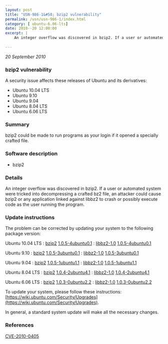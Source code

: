 ```yaml
---
layout: post
title: "USN-986-1&#58; bzip2 vulnerability"
permalink: /usn/usn-986-1/index.html
category: [ ubuntu-6.06-lts]
date: 2010--20 12:00:00
excerpt: |
    An integer overflow was discovered in bzip2. If a user or automated system were tricked into decompressing a crafted bz2 file, an attacker could cause bzip2 or any application linked against libbz2 to crash or possibly execute code as the user running the program. 
    
--- 
```

 
 

*20 September 2010*

### bzip2 vulnerability

A security issue affects these releases of Ubuntu and its derivatives:

* Ubuntu 10.04 LTS
* Ubuntu 9.10
* Ubuntu 9.04
* Ubuntu 8.04 LTS
* Ubuntu 6.06 LTS

### Summary

bzip2 could be made to run programs as your login if it opened a specially crafted file.

### Software description

* bzip2 

### Details

An integer overflow was discovered in bzip2. If a user or automated system were tricked into decompressing a crafted bz2 file, an attacker could cause bzip2 or any application linked against libbz2 to crash or possibly execute code as the user running the program. 

### Update instructions

The problem can be corrected by updating your system to the following package version:

Ubuntu 10.04 LTS
 : [bzip2](https://launchpad.net/ubuntu/+source/bzip2) <span> [1.0.5-4ubuntu0.1](https://launchpad.net/ubuntu/+source/bzip2/1.0.5-4ubuntu0.1) </span> 
 : [libbz2-1.0](https://launchpad.net/ubuntu/+source/bzip2) <span> [1.0.5-4ubuntu0.1](https://launchpad.net/ubuntu/+source/bzip2/1.0.5-4ubuntu0.1) </span> 

Ubuntu 9.10
 : [bzip2](https://launchpad.net/ubuntu/+source/bzip2) <span> [1.0.5-3ubuntu0.1](https://launchpad.net/ubuntu/+source/bzip2/1.0.5-3ubuntu0.1) </span> 
 : [libbz2-1.0](https://launchpad.net/ubuntu/+source/bzip2) <span> [1.0.5-3ubuntu0.1](https://launchpad.net/ubuntu/+source/bzip2/1.0.5-3ubuntu0.1) </span> 

Ubuntu 9.04
 : [bzip2](https://launchpad.net/ubuntu/+source/bzip2) <span> [1.0.5-1ubuntu1.1](https://launchpad.net/ubuntu/+source/bzip2/1.0.5-1ubuntu1.1) </span> 
 : [libbz2-1.0](https://launchpad.net/ubuntu/+source/bzip2) <span> [1.0.5-1ubuntu1.1](https://launchpad.net/ubuntu/+source/bzip2/1.0.5-1ubuntu1.1) </span> 

Ubuntu 8.04 LTS
 : [bzip2](https://launchpad.net/ubuntu/+source/bzip2) <span> [1.0.4-2ubuntu4.1](https://launchpad.net/ubuntu/+source/bzip2/1.0.4-2ubuntu4.1) </span> 
 : [libbz2-1.0](https://launchpad.net/ubuntu/+source/bzip2) <span> [1.0.4-2ubuntu4.1](https://launchpad.net/ubuntu/+source/bzip2/1.0.4-2ubuntu4.1) </span> 

Ubuntu 6.06 LTS
 : [bzip2](https://launchpad.net/ubuntu/+source/bzip2) <span> [1.0.3-0ubuntu2.2](https://launchpad.net/ubuntu/+source/bzip2/1.0.3-0ubuntu2.2) </span> 
 : [libbz2-1.0](https://launchpad.net/ubuntu/+source/bzip2) <span> [1.0.3-0ubuntu2.2](https://launchpad.net/ubuntu/+source/bzip2/1.0.3-0ubuntu2.2) </span> 

To update your system, please follow these instructions: [https://wiki.ubuntu.com/Security/Upgrades](https://wiki.ubuntu.com/Security/Upgrades).

In general, a standard system update will make all the necessary changes. 

### References

 
 [CVE-2010-0405](http://people.ubuntu.com/~ubuntu-security/cve/CVE-2010-0405)
 

